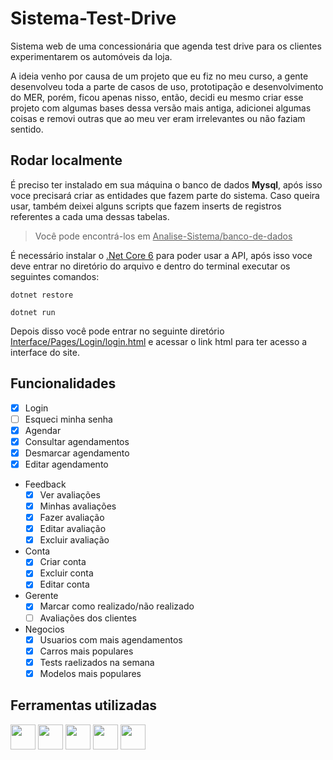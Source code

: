 # Sistema-Test-Drive

Sistema web de uma concessionária que agenda test drive para os clientes experimentarem os automóveis da loja.

A ideia venho por causa de um projeto que eu fiz no meu curso, a gente desenvolveu toda a parte de casos de uso, prototipação e desenvolvimento do MER, porém, ficou apenas nisso, então, decidi eu mesmo criar esse projeto com algumas bases dessa versão mais antiga, adicionei algumas coisas e removi outras que ao meu ver eram irrelevantes ou não faziam sentido.

## Rodar localmente

É preciso ter instalado em sua máquina o banco de dados <strong>Mysql</strong>, após isso voce precisará criar as entidades que fazem parte do sistema. Caso queira usar, também deixei alguns scripts que fazem inserts de registros referentes a cada uma dessas tabelas.
> Você pode encontrá-los em <ins>Analise-Sistema/banco-de-dados</ins>

É necessário instalar o <a href="https://dotnet.microsoft.com/en-us/download" target="_blank">.Net Core 6</a> para poder usar a API, após isso voce deve entrar no diretório do arquivo e dentro do terminal executar os seguintes comandos:

```
dotnet restore
```
```
dotnet run
```
Depois disso você pode entrar no seguinte diretório <ins>Interface/Pages/Login/login.html</ins> e acessar o link html para ter acesso a interface do site.

## Funcionalidades

- [x] Login
- [ ] Esqueci minha senha
- [x] Agendar
- [x] Consultar agendamentos
- [x] Desmarcar agendamento
- [x] Editar agendamento
- Feedback
  - [x] Ver avaliações
  - [x] Minhas avaliações
  - [x] Fazer avaliação
  - [x] Editar avaliação
  - [x] Excluir avaliação
- Conta
  - [x] Criar conta
  - [x] Excluir conta
  - [x] Editar conta 
- Gerente
  - [x] Marcar como realizado/não realizado
  - [ ] Avaliações dos clientes
- Negocios
  - [x] Usuarios com mais agendamentos
  - [x] Carros mais populares
  - [x] Tests raelizados na semana
  - [x] Modelos mais populares

## Ferramentas utilizadas

<div display="flex" flex-direction="row">
  <img height="40em" src="https://cdn.jsdelivr.net/gh/devicons/devicon/icons/dotnetcore/dotnetcore-original.svg" />
  <img height="40em" src="https://cdn.jsdelivr.net/gh/devicons/devicon/icons/mysql/mysql-original.svg" />
  <img height="40em" src="https://cdn.jsdelivr.net/gh/devicons/devicon/icons/html5/html5-original.svg" />
  <img height="40em" src="https://cdn.jsdelivr.net/gh/devicons/devicon/icons/css3/css3-original.svg" />
  <img height="40em" src="https://cdn.jsdelivr.net/gh/devicons/devicon/icons/javascript/javascript-original.svg" />
</div>
               
